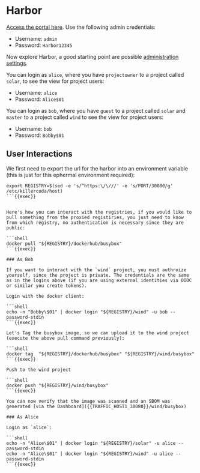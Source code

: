 # Harbor

[Access the portal here]({{TRAFFIC_HOST1_30080}}). Use the following admin credentials:

- Username: `admin`
- Password: `Harbor12345`

Now explore Harbor, a good starting point are possible [administration settings](https://goharbor.io/docs/1.10/administration/).

You can login as `alice`, where you have `projectowner` to a project called `solar`, to see the view for project users:

- Username: `alice`
- Password: `Alice$01`

You can login as `bob`, where you have `guest` to a project called `solar` and `master` to a project called `wind` to see the view for project users:

- Username: `bob`
- Password: `Bobby$01`

## User Interactions

We first need to export the url for the harbor into an environment variable (this is just for this ephermal environment required):

```shell
export REGISTRY=$(sed -e 's/^https:\/\///' -e 's/PORT/30080/g' /etc/killercoda/host)
```{{exec}}


Here's how you can interact with the registries, if you would like to pull something from the proxied registiries, you just need to know from which registry, no authentication is necessary since they are public:

```shell
docker pull "${REGISTRY}/dockerhub/busybox"
```{{exec}}

### As Bob

If you want to interact with the `wind` project, you must authroize yourself, since the project is private. The credentials are the same as in the logins above (if you are using external identities via OIDC or similar you create tokens).

Login with the docker client:

```shell
echo -n "Bobby\$01" | docker login "${REGISTRY}/wind" -u bob --password-stdin
```{{exec}}

Let's Tag the busybox image, so we can upload it to the wind project (execute the above pull command previously):

```shell
docker tag  "${REGISTRY}/dockerhub/busybox" "${REGISTRY}/wind/busybox"
```{{exec}}

Push to the wind project

```shell
docker push "${REGISTRY}/wind/busybox"
```{{exec}}

You can now verify that the image was scanned and an SBOM was generated [via the Dashboard]({{TRAFFIC_HOST1_30080}}/wind/busybox)

### As Alice

Login as `alice`:

```shell
echo -n "Alice\$01" | docker login "${REGISTRY}/solar" -u alice --password-stdin
echo -n "Alice\$01" | docker login "${REGISTRY}/wind" -u alice --password-stdin
```{{exec}}

